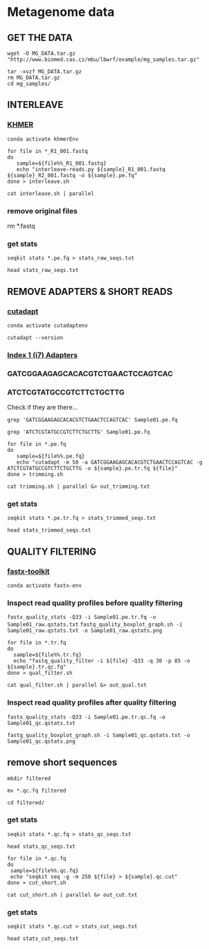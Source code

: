 # Metagenome data

## GET THE DATA

`wget -O MG_DATA.tar.gz "http://www.biomed.cas.cz/mbu/lbwrf/example/mg_samples.tar.gz"`

```
tar -xvzf MG_DATA.tar.gz
rm MG_DATA.tar.gz
cd mg_samples/
```

## INTERLEAVE

### [KHMER](https://khmer.readthedocs.io/en/latest/) 
`conda activate khmerEnv`

```
for file in *_R1_001.fastq
do
   sample=${file%%_R1_001.fastq}
   echo "interleave-reads.py ${sample}_R1_001.fastq ${sample}_R2_001.fastq -o ${sample}.pe.fq"
done > interleave.sh
```
`cat interleave.sh | parallel`

### remove original files
rm *.fastq

### get stats

`seqkit stats *.pe.fq > stats_raw_seqs.txt`

`head stats_raw_seqs.txt`

## REMOVE ADAPTERS & SHORT READS

### [cutadapt](https://cutadapt.readthedocs.io/en/stable/)

`conda activate cutadaptenv`

`cutadapt --version`

### [Index 1 (i7) Adapters](https://support-docs.illumina.com/SHARE/AdapterSeq/Content/SHARE/AdapterSeq/TruSeq/CDIndexes.htm)
### GATCGGAAGAGCACACGTCTGAACTCCAGTCAC
### ATCTCGTATGCCGTCTTCTGCTTG

Check if they are there...

`grep 'GATCGGAAGAGCACACGTCTGAACTCCAGTCAC' Sample01.pe.fq`

`grep 'ATCTCGTATGCCGTCTTCTGCTTG' Sample01.pe.fq`

```
for file in *.pe.fq
do
   sample=${file%%.pe.fq}
   echo "cutadapt -m 50 -a GATCGGAAGAGCACACGTCTGAACTCCAGTCAC -g ATCTCGTATGCCGTCTTCTGCTTG -o ${sample}.pe.tr.fq ${file}"
done > trimming.sh
```

`cat trimming.sh | parallel &> out_trimming.txt`
           
### get stats

`seqkit stats *.pe.tr.fq > stats_trimmed_seqs.txt`

`head stats_trimmed_seqs.txt`


## QUALITY FILTERING

### [fastx-toolkit](http://hannonlab.cshl.edu/fastx_toolkit/)
`conda activate fastx-env`

### Inspect read quality profiles before quality filtering
`fastx_quality_stats -Q33 -i Sample01.pe.tr.fq -o Sample01_raw.qstats.txt`
`fastq_quality_boxplot_graph.sh -i Sample01_raw.qstats.txt -o Sample01_raw.qstats.png`

```
for file in *.tr.fq
do
  sample=${file%%.tr.fq}		
  echo "fastq_quality_filter -i ${file} -Q33 -q 30 -p 85 -o ${sample}.tr.qc.fq"
done > qual_filter.sh
```

`cat qual_filter.sh | parallel &> out_qual.txt`

### Inspect read quality profiles after quality filtering

`fastx_quality_stats -Q33 -i Sample01.pe.tr.qc.fq -o Sample01_qc.qstats.txt`

`fastq_quality_boxplot_graph.sh -i Sample01_qc.qstats.txt -o Sample01_qc.qstats.png`

## remove short sequences

`mkdir filtered`

`mv *.qc.fq filtered`

`cd filtered/` 

### get stats

`seqkit stats *.qc.fq > stats_qc_seqs.txt`

`head stats_qc_seqs.txt`

```
for file in *.qc.fq
do
 sample=${file%%.qc.fq}
 echo "seqkit seq -g -m 250 ${file} > ${sample}.qc.cut"
done > cut_short.sh
```

`cat cut_short.sh | parallel &> out_cut.txt`

### get stats

`seqkit stats *.qc.cut > stats_cut_seqs.txt`

`head stats_cut_seqs.txt`



